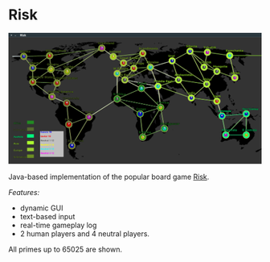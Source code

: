 # Risk
	
![Risk](Risk.png)

Java-based implementation of the popular board game [Risk](https://en.wikipedia.org/wiki/Risk_(game)).

*Features:*

* dynamic GUI
* text-based input
* real-time gameplay log
* 2 human players and 4 neutral players.

All primes up to 65025 are shown.